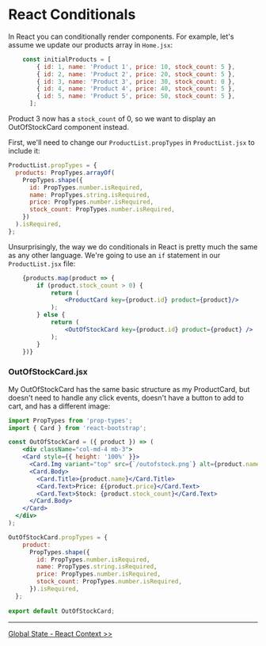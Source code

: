 # React Conditionals

In React you can conditionally render components. For example, let's assume we update our products array in `Home.jsx`:

```js
    const initialProducts = [
        { id: 1, name: 'Product 1', price: 10, stock_count: 5 },
        { id: 2, name: 'Product 2', price: 20, stock_count: 5 },
        { id: 3, name: 'Product 3', price: 30, stock_count: 0 },
        { id: 4, name: 'Product 4', price: 40, stock_count: 5 },
        { id: 5, name: 'Product 5', price: 50, stock_count: 5 },
      ];
```

Product 3 now has a `stock_count` of 0, so we want to display an OutOfStockCard component instead.

First, we'll need to change our `ProductList.propTypes` in `ProductList.jsx` to include it:

```jsx
ProductList.propTypes = {
  products: PropTypes.arrayOf(
    PropTypes.shape({
      id: PropTypes.number.isRequired,
      name: PropTypes.string.isRequired,
      price: PropTypes.number.isRequired,
      stock_count: PropTypes.number.isRequired,
    })
  ).isRequired,
};
```

Unsurprisingly, the way we do conditionals in React is pretty much the same as any other language. We're going to use an `if` statement in our `ProductList.jsx` file:

```jsx
    {products.map(product => {
        if (product.stock_count > 0) {
            return (
                <ProductCard key={product.id} product={product}/>
            );
        } else {
            return (
                <OutOfStockCard key={product.id} product={product} />
            );
        }
    })}
```
### OutOfStockCard.jsx

My OutOfStockCard has the same basic structure as my ProductCard, but doesn't need to handle any click events, doesn't have a button to add to cart, and has a different image:

```jsx
import PropTypes from 'prop-types';
import { Card } from 'react-bootstrap';

const OutOfStockCard = ({ product }) => (
    <div className="col-md-4 mb-3">
    <Card style={{ height: '100%' }}>
      <Card.Img variant="top" src={`/outofstock.png`} alt={product.name} />
      <Card.Body>
        <Card.Title>{product.name}</Card.Title>
        <Card.Text>Price: £{product.price}</Card.Text>
        <Card.Text>Stock: {product.stock_count}</Card.Text>
      </Card.Body>
    </Card>
  </div>
);

OutOfStockCard.propTypes = {
    product: 
      PropTypes.shape({
        id: PropTypes.number.isRequired,
        name: PropTypes.string.isRequired,
        price: PropTypes.number.isRequired,
        stock_count: PropTypes.number.isRequired,
      }).isRequired,
  };
  
export default OutOfStockCard;
```

---

[Global State - React Context >>](chapter8.md)